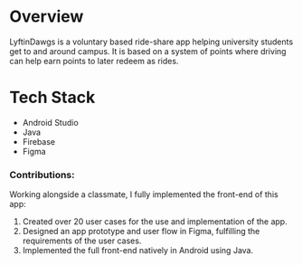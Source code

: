 # Overview
LyftinDawgs is a voluntary based ride-share app helping university students get to and around campus. It is based on a system of points where driving can help earn points to later redeem as rides.

# Tech Stack
- Android Studio
- Java
- Firebase
- Figma

### Contributions:
Working alongside a classmate, I fully implemented the front-end of this app:
  1. Created over 20 user cases for the use and implementation of the app.
  2. Designed an app prototype and user flow in Figma, fulfilling the requirements of the user cases.
  3. Implemented the full front-end natively in Android using Java.
